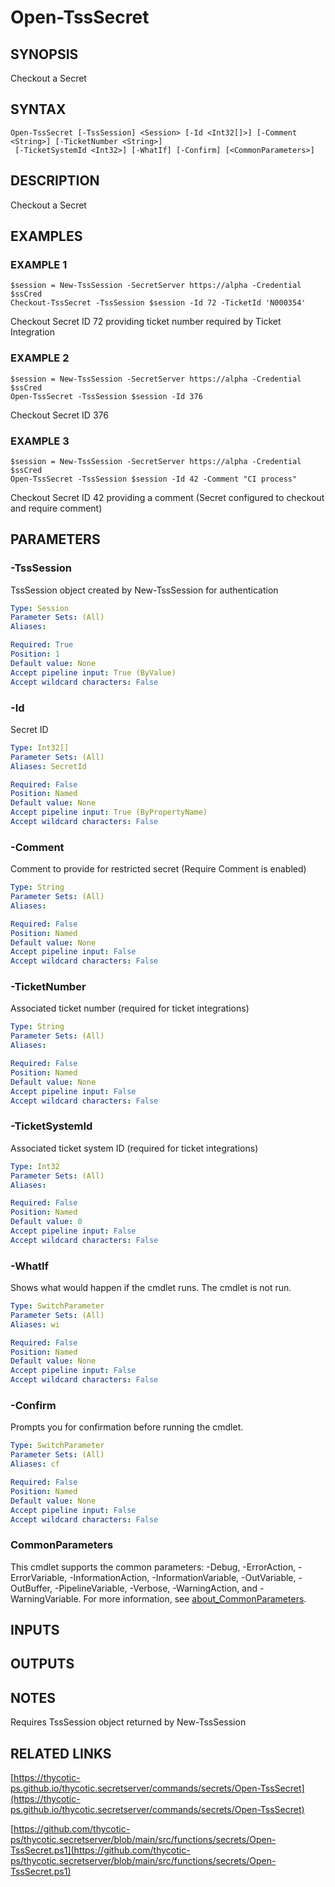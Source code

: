 # Open-TssSecret

## SYNOPSIS
Checkout a Secret

## SYNTAX

```
Open-TssSecret [-TssSession] <Session> [-Id <Int32[]>] [-Comment <String>] [-TicketNumber <String>]
 [-TicketSystemId <Int32>] [-WhatIf] [-Confirm] [<CommonParameters>]
```

## DESCRIPTION
Checkout a Secret

## EXAMPLES

### EXAMPLE 1
```
$session = New-TssSession -SecretServer https://alpha -Credential $ssCred
Checkout-TssSecret -TssSession $session -Id 72 -TicketId 'N000354'
```

Checkout Secret ID 72 providing ticket number required by Ticket Integration

### EXAMPLE 2
```
$session = New-TssSession -SecretServer https://alpha -Credential $ssCred
Open-TssSecret -TssSession $session -Id 376
```

Checkout Secret ID 376

### EXAMPLE 3
```
$session = New-TssSession -SecretServer https://alpha -Credential $ssCred
Open-TssSecret -TssSession $session -Id 42 -Comment "CI process"
```

Checkout Secret ID 42 providing a comment (Secret configured to checkout and require comment)

## PARAMETERS

### -TssSession
TssSession object created by New-TssSession for authentication

```yaml
Type: Session
Parameter Sets: (All)
Aliases:

Required: True
Position: 1
Default value: None
Accept pipeline input: True (ByValue)
Accept wildcard characters: False
```

### -Id
Secret ID

```yaml
Type: Int32[]
Parameter Sets: (All)
Aliases: SecretId

Required: False
Position: Named
Default value: None
Accept pipeline input: True (ByPropertyName)
Accept wildcard characters: False
```

### -Comment
Comment to provide for restricted secret (Require Comment is enabled)

```yaml
Type: String
Parameter Sets: (All)
Aliases:

Required: False
Position: Named
Default value: None
Accept pipeline input: False
Accept wildcard characters: False
```

### -TicketNumber
Associated ticket number (required for ticket integrations)

```yaml
Type: String
Parameter Sets: (All)
Aliases:

Required: False
Position: Named
Default value: None
Accept pipeline input: False
Accept wildcard characters: False
```

### -TicketSystemId
Associated ticket system ID (required for ticket integrations)

```yaml
Type: Int32
Parameter Sets: (All)
Aliases:

Required: False
Position: Named
Default value: 0
Accept pipeline input: False
Accept wildcard characters: False
```

### -WhatIf
Shows what would happen if the cmdlet runs.
The cmdlet is not run.

```yaml
Type: SwitchParameter
Parameter Sets: (All)
Aliases: wi

Required: False
Position: Named
Default value: None
Accept pipeline input: False
Accept wildcard characters: False
```

### -Confirm
Prompts you for confirmation before running the cmdlet.

```yaml
Type: SwitchParameter
Parameter Sets: (All)
Aliases: cf

Required: False
Position: Named
Default value: None
Accept pipeline input: False
Accept wildcard characters: False
```

### CommonParameters
This cmdlet supports the common parameters: -Debug, -ErrorAction, -ErrorVariable, -InformationAction, -InformationVariable, -OutVariable, -OutBuffer, -PipelineVariable, -Verbose, -WarningAction, and -WarningVariable. For more information, see [about_CommonParameters](http://go.microsoft.com/fwlink/?LinkID=113216).

## INPUTS

## OUTPUTS

## NOTES
Requires TssSession object returned by New-TssSession

## RELATED LINKS

[https://thycotic-ps.github.io/thycotic.secretserver/commands/secrets/Open-TssSecret](https://thycotic-ps.github.io/thycotic.secretserver/commands/secrets/Open-TssSecret)

[https://github.com/thycotic-ps/thycotic.secretserver/blob/main/src/functions/secrets/Open-TssSecret.ps1](https://github.com/thycotic-ps/thycotic.secretserver/blob/main/src/functions/secrets/Open-TssSecret.ps1)

